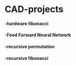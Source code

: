 # CAD-projects
#### -hardware fibonacci

#### -Feed Forward Neural Network

#### -recursive permutation 

#### -recursive fibonacci
